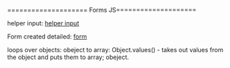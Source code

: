 ==================== Forms JS====================

helper input:
[helper input](js/helperInput.js)

Form created detailed:
[form](js/forms.js)

loops over objects:
obeject to array:
Object.values() - takes out values from the object and puts them to array;
obeject.
